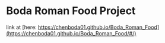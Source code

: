 # Boda Roman Food Project

 link at [here: https://chenboda01.github.io/Boda_Roman_Food](https://chenboda01.github.io/Boda_Roman_Food/#/) 
